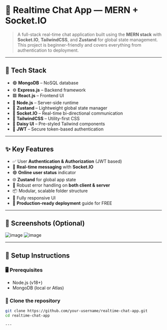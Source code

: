 # 💬 Realtime Chat App — MERN + Socket.IO

> A full-stack real-time chat application built using the **MERN stack** with **Socket.IO**, **TailwindCSS**, and **Zustand** for global state management. This project is beginner-friendly and covers everything from authentication to deployment.

---

## 🌟 Tech Stack

- 🟢 **MongoDB** – NoSQL database
- ⚙️ **Express.js** – Backend framework
- 🟩 **React.js** – Frontend UI
- 🔵 **Node.js** – Server-side runtime
- 🧠 **Zustand** – Lightweight global state manager
- 💬 **Socket.IO** – Real-time bi-directional communication
- 🎨 **TailwindCSS** – Utility-first CSS
- 🌸 **Daisy UI** – Pre-styled Tailwind components
- 🔐 **JWT** – Secure token-based authentication

---

## ✨ Key Features

- ✅ User **Authentication & Authorization** (JWT based)
- 💬 **Real-time messaging** with **Socket.IO**
- 🟢 **Online user status** indicator
- 🌐 **Zustand** for global app state
- 🐞 Robust error handling on **both client & server**
- 📦 Modular, scalable folder structure
- 📱 Fully responsive UI
- 🚀 **Production-ready deployment** guide for FREE

---

## 📸 Screenshots (Optional)

![image](https://github.com/user-attachments/assets/ab968256-3fb3-435b-a05e-506f27083d0a)
![image](https://github.com/user-attachments/assets/839e5c0a-2c2e-46fb-bdf9-1a27a6b230ab)



---

## 🔧 Setup Instructions

### 🖥 Prerequisites
- Node.js (v18+)
- MongoDB (local or Atlas)

### 🔌 Clone the repository

```bash
git clone https://github.com/your-username/realtime-chat-app.git
cd realtime-chat-app

---


